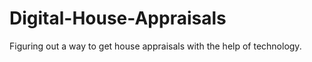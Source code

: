 # Digital-House-Appraisals
Figuring out a way to get house appraisals with the help of technology. 
